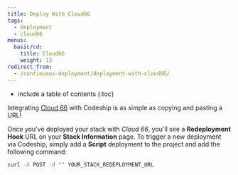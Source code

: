 ```yaml
---
title: Deploy With Cloud66
tags:
  - deployment
  - cloud66
menus:
  basic/cd:
    title: Cloud66
    weight: 13
redirect_from:
  - /continuous-deployment/deployment-with-cloud66/
---
```


* include a table of contents
{:toc}

Integrating [Cloud 66](http://www.cloud66.com/) with Codeship is as simple as copying and pasting a URL!

Once you've deployed your stack with _Cloud 66_, you'll see a **Redeployment Hook** URL on your **Stack Information** page. To trigger a new deployment via Codeship, simply add a **Script** deployment to the project and add the following command:

```bash
curl -X POST -d "" YOUR_STACK_REDEPLOYMENT_URL
```
